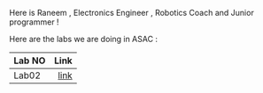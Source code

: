 Here is Raneem , Electronics Engineer , Robotics Coach and Junior programmer ! 


Here are the labs we are doing in ASAC : 

| Lab NO | Link                                                 |
| :----  |  ----:                                               |
| Lab02  | [link](/home/raneem/codefellows/reading-notes/lab02) |



